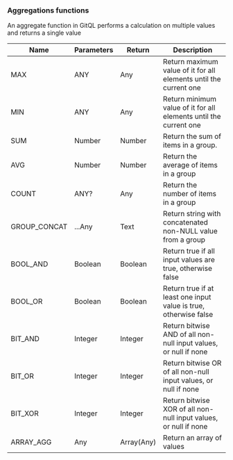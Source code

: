 ### Aggregations functions

An aggregate function in GitQL performs a calculation on multiple values and returns a single value

| Name         | Parameters | Return     | Description                                                       |
| ------------ | ---------- | ---------- | ----------------------------------------------------------------- |
| MAX          | ANY        | Any        | Return maximum value of it for all elements until the current one |
| MIN          | ANY        | Any        | Return minimum value of it for all elements until the current one |
| SUM          | Number     | Number     | Return the sum of items in a group.                               |
| AVG          | Number     | Number     | Return the average of items in a group                            |
| COUNT        | ANY?       | Any        | Return the number of items in a group                             |
| GROUP_CONCAT | ...Any     | Text       | Return string with concatenated non-NULL value from a group       |
| BOOL_AND     | Boolean    | Boolean    | Return true if all input values are true, otherwise false         |
| BOOL_OR      | Boolean    | Boolean    | Return true if at least one input value is true, otherwise false  |
| BIT_AND      | Integer    | Integer    | Return bitwise AND of all non-null input values, or null if none  |
| BIT_OR       | Integer    | Integer    | Return bitwise OR of all non-null input values, or null if none   |
| BIT_XOR      | Integer    | Integer    | Return bitwise XOR of all non-null input values, or null if none  |
| ARRAY_AGG    | Any        | Array(Any) | Return an array of values                                         |
